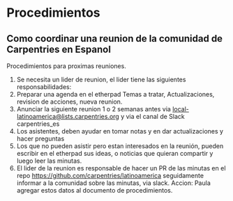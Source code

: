 # Procedimientos



## Como coordinar una reunion de la comunidad de Carpentries en Espanol

Procedimientos para proximas reuniones.
1. Se necesita un lider de reunion, el lider tiene las siguientes responsabilidades:
2. Preparar una agenda en el etherpad Temas a tratar, Actualizaciones, revision de acciones, nueva reunion.
3. Anunciar la siguiente reunion 1 o 2 semanas antes via local-latinoamerica@lists.carpentries.org y via el canal de  Slack carpentries_es 
4. Los asistentes, deben ayudar en tomar notas y en dar actualizaciones y hacer preguntas
5. Los que no pueden asistir pero estan interesados en la reunión, pueden escribir en el etherpad sus ideas, o noticias que quieran compartir y luego leer las minutas.
6. El lider de la reunion es responsable de hacer un PR de las minutas en el repo https://github.com/carpentries/latinoamerica seguidamente informar a la comunidad sobre las minutas, via slack.
Accion: Paula agregar estos datos al documento de procedimientos.
